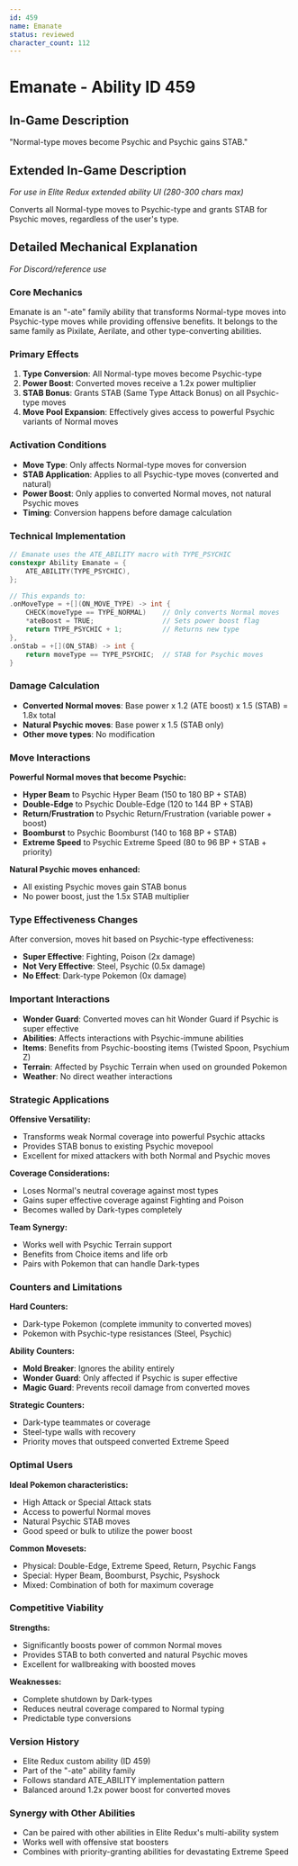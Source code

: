```yaml
---
id: 459
name: Emanate
status: reviewed
character_count: 112
---
```


# Emanate - Ability ID 459

## In-Game Description
"Normal-type moves become Psychic and Psychic gains STAB."

## Extended In-Game Description
*For use in Elite Redux extended ability UI (280-300 chars max)*


Converts all Normal-type moves to Psychic-type and grants STAB for Psychic moves, regardless of the user's type. 

## Detailed Mechanical Explanation
*For Discord/reference use*

### Core Mechanics
Emanate is an "-ate" family ability that transforms Normal-type moves into Psychic-type moves while providing offensive benefits. It belongs to the same family as Pixilate, Aerilate, and other type-converting abilities.

### Primary Effects
1. **Type Conversion**: All Normal-type moves become Psychic-type
2. **Power Boost**: Converted moves receive a 1.2x power multiplier
3. **STAB Bonus**: Grants STAB (Same Type Attack Bonus) on all Psychic-type moves
4. **Move Pool Expansion**: Effectively gives access to powerful Psychic variants of Normal moves

### Activation Conditions
- **Move Type**: Only affects Normal-type moves for conversion
- **STAB Application**: Applies to all Psychic-type moves (converted and natural)
- **Power Boost**: Only applies to converted Normal moves, not natural Psychic moves
- **Timing**: Conversion happens before damage calculation

### Technical Implementation
```c
// Emanate uses the ATE_ABILITY macro with TYPE_PSYCHIC
constexpr Ability Emanate = {
    ATE_ABILITY(TYPE_PSYCHIC),
};

// This expands to:
.onMoveType = +[](ON_MOVE_TYPE) -> int {
    CHECK(moveType == TYPE_NORMAL)    // Only converts Normal moves
    *ateBoost = TRUE;                 // Sets power boost flag
    return TYPE_PSYCHIC + 1;          // Returns new type
},
.onStab = +[](ON_STAB) -> int { 
    return moveType == TYPE_PSYCHIC;  // STAB for Psychic moves
}
```

### Damage Calculation
- **Converted Normal moves**: Base power x 1.2 (ATE boost) x 1.5 (STAB) = 1.8x total
- **Natural Psychic moves**: Base power x 1.5 (STAB only)
- **Other move types**: No modification

### Move Interactions
**Powerful Normal moves that become Psychic:**
- **Hyper Beam** to Psychic Hyper Beam (150 to 180 BP + STAB)
- **Double-Edge** to Psychic Double-Edge (120 to 144 BP + STAB) 
- **Return/Frustration** to Psychic Return/Frustration (variable power + boost)
- **Boomburst** to Psychic Boomburst (140 to 168 BP + STAB)
- **Extreme Speed** to Psychic Extreme Speed (80 to 96 BP + STAB + priority)

**Natural Psychic moves enhanced:**
- All existing Psychic moves gain STAB bonus
- No power boost, just the 1.5x STAB multiplier

### Type Effectiveness Changes
After conversion, moves hit based on Psychic-type effectiveness:
- **Super Effective**: Fighting, Poison (2x damage)
- **Not Very Effective**: Steel, Psychic (0.5x damage)
- **No Effect**: Dark-type Pokemon (0x damage)

### Important Interactions
- **Wonder Guard**: Converted moves can hit Wonder Guard if Psychic is super effective
- **Abilities**: Affects interactions with Psychic-immune abilities
- **Items**: Benefits from Psychic-boosting items (Twisted Spoon, Psychium Z)
- **Terrain**: Affected by Psychic Terrain when used on grounded Pokemon
- **Weather**: No direct weather interactions

### Strategic Applications
**Offensive Versatility:**
- Transforms weak Normal coverage into powerful Psychic attacks
- Provides STAB bonus to existing Psychic movepool
- Excellent for mixed attackers with both Normal and Psychic moves

**Coverage Considerations:**
- Loses Normal's neutral coverage against most types
- Gains super effective coverage against Fighting and Poison
- Becomes walled by Dark-types completely

**Team Synergy:**
- Works well with Psychic Terrain support
- Benefits from Choice items and life orb
- Pairs with Pokemon that can handle Dark-types

### Counters and Limitations
**Hard Counters:**
- Dark-type Pokemon (complete immunity to converted moves)
- Pokemon with Psychic-type resistances (Steel, Psychic)

**Ability Counters:**
- **Mold Breaker**: Ignores the ability entirely
- **Wonder Guard**: Only affected if Psychic is super effective
- **Magic Guard**: Prevents recoil damage from converted moves

**Strategic Counters:**
- Dark-type teammates or coverage
- Steel-type walls with recovery
- Priority moves that outspeed converted Extreme Speed

### Optimal Users
**Ideal Pokemon characteristics:**
- High Attack or Special Attack stats
- Access to powerful Normal moves
- Natural Psychic STAB moves
- Good speed or bulk to utilize the power boost

**Common Movesets:**
- Physical: Double-Edge, Extreme Speed, Return, Psychic Fangs
- Special: Hyper Beam, Boomburst, Psychic, Psyshock
- Mixed: Combination of both for maximum coverage

### Competitive Viability
**Strengths:**
- Significantly boosts power of common Normal moves
- Provides STAB to both converted and natural Psychic moves
- Excellent for wallbreaking with boosted moves

**Weaknesses:**
- Complete shutdown by Dark-types
- Reduces neutral coverage compared to Normal typing
- Predictable type conversions

### Version History
- Elite Redux custom ability (ID 459)
- Part of the "-ate" ability family
- Follows standard ATE_ABILITY implementation pattern
- Balanced around 1.2x power boost for converted moves

### Synergy with Other Abilities
- Can be paired with other abilities in Elite Redux's multi-ability system
- Works well with offensive stat boosters
- Combines with priority-granting abilities for devastating Extreme Speed
